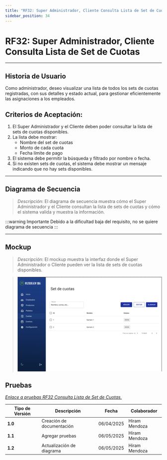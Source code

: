 ```yaml
---
title: "RF32: Super Administrador, Cliente Consulta Lista de Set de Cuotas"
sidebar_position: 34
---
```


# RF32: Super Administrador, Cliente Consulta Lista de Set de Cuotas


---

## Historia de Usuario

Como administrador, deseo visualizar una lista de todos los sets de cuotas registradas, con sus detalles y estado actual, para gestionar eficientemente las asignaciones a los empleados.

## **Criterios de Aceptación:**

1. El Super Administrador y el Cliente deben poder consultar la lista de sets de cuotas disponibles.
2. La lista debe mostrar:
   - Nombre del set de cuotas
   - Monto de cada cuota
   - Fecha límite de pago
3. El sistema debe permitir la búsqueda y filtrado por nombre o fecha.
4. Si no existen sets de cuotas, el sistema debe mostrar un mensaje indicando que no hay sets disponibles.

---

## **Diagrama de Secuencia**

> _Descripción_: El diagrama de secuencia muestra cómo el Super Administrador y el Cliente consultan la lista de sets de cuotas y cómo el sistema valida y muestra la información.

:::warning Importante
Debido a la dificultad baja del requisito, no se quiere diagrama de secuencia
:::

---

## **Mockup**

> _Descripción_: El mockup muestra la interfaz donde el Super Administrador o Cliente pueden ver la lista de sets de cuotas disponibles.

> ![Interfaz de consultar set de cuotas](imagenes/Consulta_set_cuotas.png)

## **Pruebas**

_<u>[Enlace a pruebas RF32 Consulta Lista de Set de Cuotas.](https://docs.google.com/spreadsheets/d/1NLGwGrGA5PVOEzLaqxa8Ts1D_Ng3QzzqNKWJYUzxD-M/edit?pli=1&gid=261101749#gid=261101749)</u>_

| **Tipo de Versión** | **Descripción**                  | **Fecha**  | **Colaborador** |
| ------------------- | -------------------------------- | ---------- | --------------- |
| **1.0**             | Creación de documentación        | 06/04/2025 | Hiram Mendoza  |
| **1.1**             | Agregar pruebas | 06/05/2025 | Hiram Mendoza   |
| **1.2**             | Actualización de diagrama | 06/05/2025 | Hiram Mendoza   |


